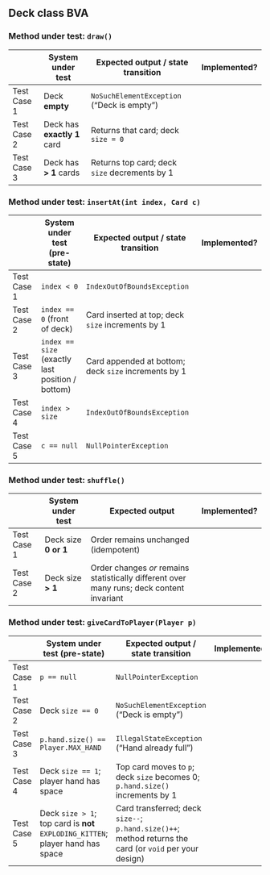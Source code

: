 ## Deck class BVA

### Method under test: `draw()`

||System under test|Expected output / state transition|Implemented?|
|---|---|---|---|
|Test Case 1|Deck **empty**|`NoSuchElementException` (“Deck is empty”)||
|Test Case 2|Deck has **exactly 1** card|Returns that card; deck `size = 0`||
|Test Case 3|Deck has **> 1** cards|Returns top card; deck `size` decrements by 1||

### Method under test: `insertAt(int index, Card c)`

||System under test (pre-state)|Expected output / state transition|Implemented?|
|---|---|---|---|
|Test Case 1|`index < 0`|`IndexOutOfBoundsException`||
|Test Case 2|`index == 0` (front of deck)|Card inserted at top; deck `size` increments by 1||
|Test Case 3|`index == size` (exactly last position / bottom)|Card appended at bottom; deck `size` increments by 1||
|Test Case 4|`index > size`|`IndexOutOfBoundsException`||
|Test Case 5|`c == null`|`NullPointerException`||

### Method under test: `shuffle()`

||System under test|Expected output|Implemented?|
|---|---|---|---|
|Test Case 1|Deck size **0 or 1**|Order remains unchanged (idempotent)||
|Test Case 2|Deck size **> 1**|Order changes _or_ remains statistically different over many runs; deck content invariant||


### Method under test: `giveCardToPlayer(Player p)`

|             | System under test (pre-state)                                                                  | Expected output / state transition                                                                                                   | Implemented? |
|-------------|------------------------------------------------------------------------------------------------|---------------------------------------------------------------------------------------------------------------------------------------|--------------|
| Test Case 1 | `p == null`                                                                                    | `NullPointerException`                                                                                                                |              |
| Test Case 2 | Deck `size == 0`                                                                               | `NoSuchElementException` (“Deck is empty”)                                                                                            |              |
| Test Case 3 | `p.hand.size() == Player.MAX_HAND`                                                             | `IllegalStateException` (“Hand already full”)                                                                                         |              |
| Test Case 4 | Deck `size == 1`; player hand has space                                                        | Top card moves to `p`; deck `size` becomes 0; `p.hand.size()` increments by 1                                                         |              |
| Test Case 5 | Deck `size > 1`; top card is **not** `EXPLODING_KITTEN`; player hand has space                 | Card transferred; deck `size--`; `p.hand.size()++`; method returns the card (or `void` per your design)                               |              |
